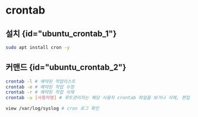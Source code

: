 # crontab

## 설치 {id="ubuntu_crontab_1"}
```Bash
sudo apt install cron -y
```

## 커맨드 {id="ubuntu_crontab_2"}

```bash
crontab -l # 예약된 작업리스트
crontab -e # 예약된 작업 수정
crontab -r # 예약된 작업 삭제
crontab -u [사용자명] # 루트관리자는 해당 사용자 crontab 파일을 보거나 삭제, 편집 가능
```

```Bash
view /var/log/syslog # cron 로그 확인
```



